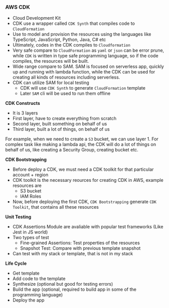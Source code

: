 ### AWS CDK

- Cloud Development Kit
- CDK use a wrapper called `CDK Synth` that compiles code to `CloudFormation`
- Use to model and provision the resources using the languages like TypeScript, JavaScript, Python, Java, C# etc
- Ultimately, codes in the CDK compiles to `Cloudformation`
- Very safe compare to `CloudFormation` as `yaml` or `json` can be error prune, while `CDK` is written in type safe programming language, so if the code compiles, the resources will be built.
- Wide range compare to SAM. SAM is focused on serverless app, quickly up and running with lambda function, while the CDK can be used for creating all kinds of resources including serverless.
- CDK can utilize SAM for local testing
  - CDK will use `CDK Synth` to generate `CloudFormation` template
  - Later `SAM` cli will be used to run them offline

**CDK Constructs**

- It is 3 layers
- First layer, have to create everything from scratch
- Second layer, built something on behalf of us
- Third layer, built a lot of things, on behalf of us

For example, when we need to create a `S3` bucket, we can use layer 1. For complex task like making a lambda api, the CDK will do a lot of things on behalf of us, like creating a Security Group, creating bucket etc.


**CDK Bootstrapping**

- Before deploy a CDK, we must need a CDK toolkit for that particular account + region
- CDK toolkit is the necessary reources for creating CDK in AWS, example resources are
  - S3 bucket
  - IAM Roles
- Now, before deploying the first CDK, `CDK Bootstrapping` generate `CDK Toolkit`, that contains all these resources

**Unit Testing**

- CDK Assertions Module are avaliable with popular test frameworks (Like Jest in JS world)
- Two types of test
  - Fine-grained Assertions: Test properties of the resources
  - Snapshot Test: Compare with previous template snapshot
- Can test with my stack or template, that is not in my stack

**Life Cycle**

- Get template
- Add code to the template
- Synthesize (optional but good for testing errors)
- Build the app (optional, required to build app in some of the programming language)
- Deploy the app


